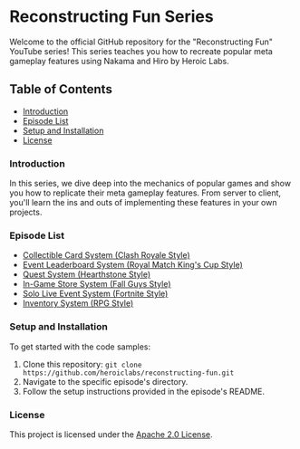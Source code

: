# Reconstructing Fun Series

Welcome to the official GitHub repository for the "Reconstructing Fun" YouTube series! This series teaches you how to recreate popular meta gameplay features using Nakama and Hiro by Heroic Labs.

## Table of Contents

- [Introduction](#introduction)
- [Episode List](#episode-list)
- [Setup and Installation](#setup-and-installation)
- [License](#license)

### Introduction

In this series, we dive deep into the mechanics of popular games and show you how to replicate their meta gameplay features. From server to client, you'll learn the ins and outs of implementing these features in your own projects.

### Episode List

- [Collectible Card System (Clash Royale Style)](collectible-cards/README.md)
- [Event Leaderboard System (Royal Match King's Cup Style)](event-leaderboard/README.md)
- [Quest System (Hearthstone Style)](quests/README.md)
- [In-Game Store System (Fall Guys Style)](in-game-store/README.md)
- [Solo Live Event System (Fortnite Style)](solo-live-event/README.md)
- [Inventory System (RPG Style)](inventory/README.md)

### Setup and Installation

To get started with the code samples:

1. Clone this repository: `git clone https://github.com/heroiclabs/reconstructing-fun.git`
2. Navigate to the specific episode's directory.
3. Follow the setup instructions provided in the episode's README.

### License

This project is licensed under the [Apache 2.0 License](LICENSE.md).
